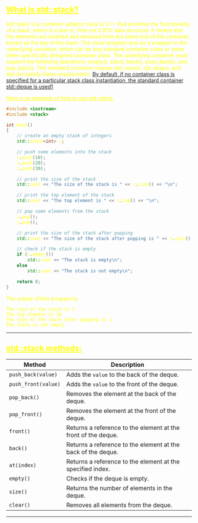 ## <font color="yellow"><u>What is std::stack?</u></f>

std::stack is a container adaptor class in C++ that provides the functionality of a stack, which is a last-in, first-out (LIFO) data structure. It means that the elements are inserted and removed from the same end of the container, known as the top of the stack. The class template acts as a wrapper to the underlying container, which can be any standard container class or some other specifically designed container class. The underlying container must support the following operations: empty(), size(), back(), push_back(), and pop_back(). The standard container classes std::vector, std::deque, and std::list satisfy these requirements. [By default, if no container class is specified for a particular stack class instantiation, the standard container std::deque is used](https://en.cppreference.com/w/cpp/container/stack)[1](https://en.cppreference.com/w/cpp/container/stack).

<u>Here is an example of how to use std::stack:</u>

```c++
#include <iostream>
#include <stack>

int main()
{
    // create an empty stack of integers
    std::stack<int> s;

    // push some elements into the stack
    s.push(10);
    s.push(20);
    s.push(30);

    // print the size of the stack
    std::cout << "The size of the stack is " << s.size() << "\n";

    // print the top element of the stack
    std::cout << "The top element is " << s.top() << "\n";

    // pop some elements from the stack
    s.pop();
    s.pop();

    // print the size of the stack after popping
    std::cout << "The size of the stack after popping is " << s.size() << "\n";

    // check if the stack is empty
    if (s.empty())
        std::cout << "The stack is empty\n";
    else
        std::cout << "The stack is not empty\n";

    return 0;
}
```

The output of this program is:

```
The size of the stack is 3
The top element is 30
The size of the stack after popping is 1
The stack is not empty
```

---
## <font color="yellow"><u>std::stack methods:</u></f>

|Method|Description|
|---|---|
|`push_back(value)`|Adds the `value` to the back of the deque.|
|`push_front(value)`|Adds the `value` to the front of the deque.|
|`pop_back()`|Removes the element at the back of the deque.|
|`pop_front()`|Removes the element at the front of the deque.|
|`front()`|Returns a reference to the element at the front of the deque.|
|`back()`|Returns a reference to the element at the back of the deque.|
|`at(index)`|Returns a reference to the element at the specified index.|
|`empty()`|Checks if the deque is empty.|
|`size()`|Returns the number of elements in the deque.|
|`clear()`|Removes all elements from the deque.|

---

